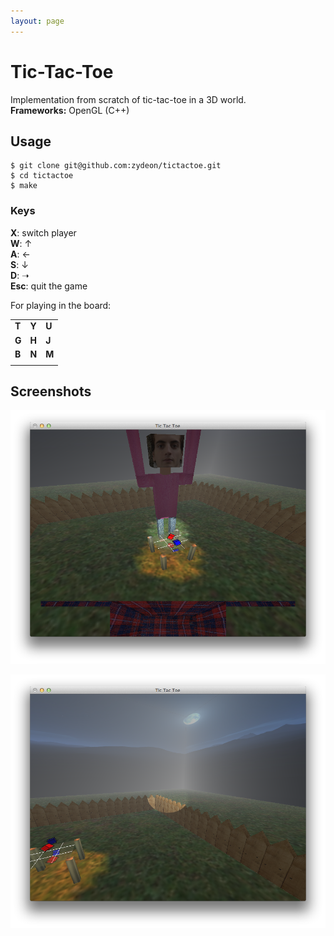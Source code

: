```yaml
---
layout: page
---
```

Tic-Tac-Toe
=====================

Implementation from scratch of tic-tac-toe in a 3D world.  
__Frameworks:__ OpenGL (C++)

## Usage
```
$ git clone git@github.com:zydeon/tictactoe.git
$ cd tictactoe
$ make
```

### Keys

__X__: switch player  
__W__: ↑  
__A__: ←  
__S__: ↓  
__D__: ➝  
__Esc__: quit the game

For playing in the board:

|   |   |   |
----|---|----
| __T__ | __Y__ | __U__ |
| __G__ | __H__ | __J__ |
| __B__ | __N__ | __M__ |
|   |   |   |

## Screenshots

![](https://raw.githubusercontent.com/zydeon/tictactoe/master/screenshots/1.png)

![](https://raw.githubusercontent.com/zydeon/tictactoe/master/screenshots/2.png)
